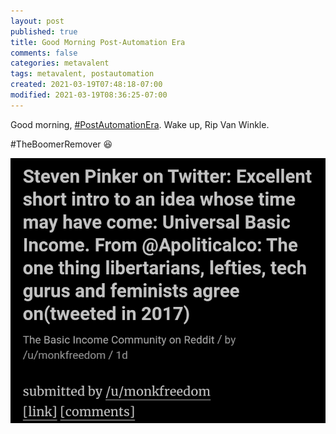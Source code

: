 ```yaml
---
layout: post
published: true
title: Good Morning Post-Automation Era
comments: false
categories: metavalent
tags: metavalent, postautomation
created: 2021-03-19T07:48:18-07:00
modified: 2021-03-19T08:36:25-07:00
---
```


Good morning, [#PostAutomationEra](https://youtu.be/mcZGs9qHjzA). Wake up, Rip Van Winkle. 

#TheBoomerRemover :laughing: 


[![Image](/images/image_picker2559745329901125507.jpg)](https://youtu.be/mcZGs9qHjzA)